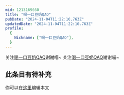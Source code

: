```yaml
---
mid: 1213169660
title: "喝一口豆奶QAQ"
pubDate: "2024-11-04T11:22:10.763Z"
updatedDate: "2024-11-04T11:22:10.763Z"
profile:
  {
    Nickname: ["喝一口豆奶QAQ"],
  }
---
```


关注[喝一口豆奶QAQ](https://space.bilibili.com/1213169660)谢谢喵~ 关注[喝一口豆奶QAQ](https://space.bilibili.com/1213169660)谢谢喵~

## 此条目有待补充
你可以在[这里](https://github.com/Yuhanawa/VTuber.ICU-Content/edit/master/v/喝一口豆奶QAQ/index.md)编辑本文
